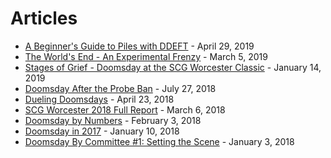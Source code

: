 # Articles

- [A Beginner's Guide to Piles with DDEFT](/articles/2019/04/29-ddeft-guide/) - April 29, 2019
- [The World's End - An Experimental Frenzy](/articles/2019/03/05-worlds-end/) - March 5, 2019
- [Stages of Grief - Doomsday at the SCG Worcester Classic](/articles/2019/01/14-scg-worcester-classic/) - January 14, 2019
- [Doomsday After the Probe Ban](/articles/2018/07/27-doomsday-after-the-probe-ban/) - July 27, 2018
- [Dueling Doomsdays](/articles/2018/04/23-dueling-doomsdays/) - April 23, 2018
- [SCG Worcester 2018 Full Report](/articles/2018/03/06-scg-worcester-report/) - March 6, 2018
- [Doomsday by Numbers](/articles/2018/02/03-doomsday-by-numbers/) - February 3, 2018
- [Doomsday in 2017](/articles/2018/01/10-doomsday-in-2017/) - January 10, 2018
- [Doomsday By Committee #1: Setting the Scene](/articles/2018/01/03-doomsday-by-committee/) - January 3, 2018
